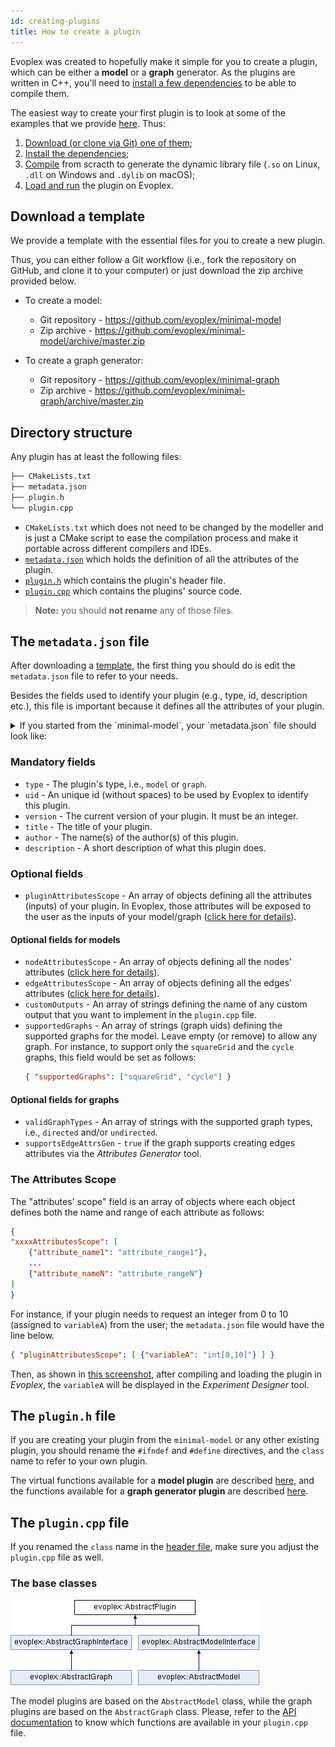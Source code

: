 ```yaml
---
id: creating-plugins
title: How to create a plugin
---
```


Evoplex was created to hopefully make it simple for you to create a plugin, which can be either a **model** or a **graph** generator. As the plugins are written in C++, you'll need to <a href="installing-dependencies" target="_blank">install a few dependencies</a> to be able to compile them.

The easiest way to create your first plugin is to look at some of the examples that we provide <a href="example-plugins" target="_blank">here</a>. Thus:
1. <a href="example-plugins" target="_blank">Download (or clone via Git) one of them</a>;
2. <a href="installing-dependencies" target="_blank">Install the dependencies</a>;
3. <a href="compiling-plugins" target="_blank">Compile</a> from scracth to generate the dynamic library file (`.so` on Linux, `.dll` on Windows and `.dylib` on macOS);
4. <a href="running-plugins" target="_blank">Load and run</a> the plugin on Evoplex.

## Download a template

We provide a template with the essential files for you to create a new plugin.

Thus, you can either follow a Git workflow (i.e., fork the repository on GitHub, and clone it to your computer) or just download the zip archive provided below.

* To create a model:
    * Git repository - https://github.com/evoplex/minimal-model
    * Zip archive - https://github.com/evoplex/minimal-model/archive/master.zip

* To create a graph generator:
    * Git repository - https://github.com/evoplex/minimal-graph
    * Zip archive - https://github.com/evoplex/minimal-graph/archive/master.zip

## Directory structure

Any plugin has at least the following files:
``` bash
├── CMakeLists.txt
├── metadata.json
├── plugin.h
└── plugin.cpp
```

* `CMakeLists.txt` which does not need to be changed by the modeller and is just a CMake script to ease the compilation process and make it portable across different compilers and IDEs.
* [`metadata.json`](#the-metadatajson-file) which holds the definition of all the attributes of the plugin.
* [`plugin.h`](#the-pluginh-file) which contains the plugin's header file.
* [`plugin.cpp`](#the-plugincpp-file) which contains the plugins' source code.

> **Note:** you should **not rename** any of those files.

## The `metadata.json` file

After downloading a [template](#download-a-template), the first thing you should do is edit the `metadata.json` file to refer to your needs.

Besides the fields used to identify your plugin (e.g., type, id, description etc.), this file is important because it defines all the attributes of your plugin.

<details>
<summary>
If you started from the `minimal-model`, your `metadata.json` file should look like:
</summary>
``` json
{
  "type": "model",
  "uid": "minimalModel",
  "version": 1,
  "title": "Mininal Model",
  "author": "Evoplex Team",
  "description": "This is a mininal example of a model plugin for Evoplex.",

  "pluginAttributesScope": [],
  "nodeAttributesScope": [],
  "edgeAttributesScope": [],

  "supportedGraphs": [],
  "customOutputs": []
}
```
</details>

<details>
<summary>
If you started from the `minimal-graph`, your `metadata.json` file should look like:
</summary>
``` json
{
  "type": "graph",
  "uid": "minimalGraph",
  "version": 1,
  "title": "Mininal Graph",
  "author": "Evoplex Team",
  "description": "This is a mininal example of a graph plugin for Evoplex.",

  "pluginAttributesScope": [],
  "supportsEdgeAttrsGen": true,
  "validGraphTypes": ["undirected", "directed"]
}
```
</details>

### Mandatory fields
* `type` - The plugin's type, i.e., `model` or `graph`.
* `uid` - An unique id (without spaces) to be used by Evoplex to identify this plugin.
* `version` - The current version of your plugin. It must be an integer.
* `title` - The title of your plugin.
* `author` - The name(s) of the author(s) of this plugin.
* `description` - A short description of what this plugin does.

### Optional fields
* `pluginAttributesScope` - An array of objects defining all the attributes (inputs) of your plugin. In Evoplex, those attributes will be exposed to the user as the inputs of your model/graph ([click here for details](#the-attributes-scope)).

#### Optional fields for models
* `nodeAttributesScope` - An array of objects defining all the nodes' attributes ([click here for details](#the-attributes-scope)).
* `edgeAttributesScope` - An array of objects defining all the edges' attributes ([click here for details](#the-attributes-scope)).
* `customOutputs` - An array of strings defining the name of any custom output that you want to implement in the `plugin.cpp` file.
* `supportedGraphs` - An array of strings (graph uids) defining the supported graphs for the model. Leave empty (or remove) to allow any graph. For instance, to support only the `squareGrid` and the `cycle` graphs, this field would be set as follows:
    ```json
    { "supportedGraphs": ["squareGrid", "cycle"] }
    ```

#### Optional fields for graphs
* `validGraphTypes` - An array of strings with the supported graph types, i.e., `directed` and/or `undirected`.
* `supportsEdgeAttrsGen` - `true` if the graph supports creating edges attributes via the *Attributes Generator* tool.


### The Attributes Scope

The "attributes' scope" field is an array of objects where each object defines both the name and range of each attribute as follows:
```json
{
"xxxxAttributesScope": [
    {"attribute_name1": "attribute_range1"},
    ...
    {"attribute_nameN": "attribute_rangeN"}
]
}
```

For instance, if your plugin needs to request an integer from 0 to 10 (assigned to `variableA`) from the user; the `metadata.json` file would have the line below.
```json
{ "pluginAttributesScope": [ {"variableA": "int[0,10]"} ] }
```
Then, as shown in <a href="/img/screenshots/021/experimentDesigner.png" target="_blank">this screenshot</a>, after compiling and loading the plugin in *Evoplex*, the `variableA` will be displayed in the *Experiment Designer* tool.


## The `plugin.h` file

If you are creating your plugin from the `minimal-model` or any other existing plugin, you should rename the `#ifndef` and `#define` directives, and the `class` name to refer to your own plugin.

The virtual functions available for a **model plugin** are described <a href="https://github.com/evoplex/minimal-model/blob/master/plugin.h" target="_blank">here</a>, and the functions available for a **graph generator plugin** are described <a href="https://github.com/evoplex/minimal-graph/blob/master/plugin.h" target="_blank">here</a>.


## The `plugin.cpp` file

If you renamed the `class` name in the [header file](#the-pluginh-file), make sure you adjust the `plugin.cpp` file as well.

### The base classes

<img src="/api/0.2.1/classevoplex_1_1AbstractPlugin.png" />

The model plugins are based on the `AbstractModel` class, while the graph plugins are based on the `AbstractGraph` class. Please, refer to the <a href="/api/0.2.1/modules.html" target="_blank">API documentation</a> to know which functions are available in your `plugin.cpp` file.

